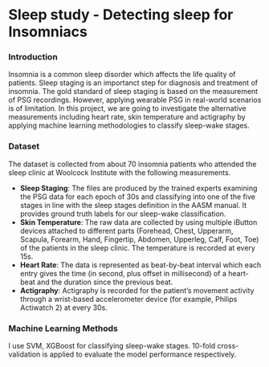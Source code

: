 # Sleep study - Detecting sleep for Insomniacs

### Introduction
Insomnia is a common sleep disorder which affects the life quality of patients. Sleep staging is an importanct step for diagnosis and treatment of insomnia. The gold standard of sleep staging is based on the measurement of PSG recordings. However, applying wearable PSG in real-world scenarios is of limitation. In this project, we are going to investigate the alternative measurements including heart rate, skin temperature and actigraphy by applying machine learning methodologies to classify sleep-wake stages.

### Dataset
The dataset is collected from about 70 insomnia patients who attended the sleep clinic at Woolcock Institute with the following measurements.
* **Sleep Staging**: The files are produced by the trained experts examining the PSG data for each epoch of 30s and classifying into one of the five stages in line with the sleep stages definition in the AASM manual. It provides ground truth labels for our sleep-wake classification.
* **Skin Temperature**: The raw data are collected by using multiple iButton devices attached to different parts (Forehead, Chest, Upperarm, Scapula, Forearm, Hand, Fingertip, Abdomen, Upperleg, Calf, Foot, Toe) of the patients in the sleep clinic. The temperature is recorded at every 15s.
* **Heart Rate**: The data is represented as beat-by-beat interval which each entry gives the time (in second, plus offset in millisecond) of a heart-beat and the duration since the previous beat.
* **Actigraphy**: Actigraphy is recorded for the patient’s movement activity through a wrist-based accelerometer device (for example, Philips Actiwatch 2) at every 30s. 

### Machine Learning Methods
I use SVM, XGBoost for classifying sleep-wake stages. 10-fold cross-validation is applied to evaluate the model performance respectively.
